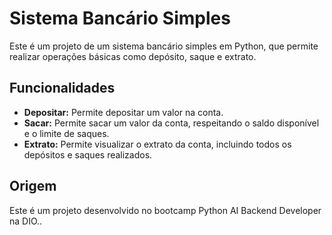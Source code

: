 # Sistema Bancário Simples

Este é um projeto de um sistema bancário simples em Python, que permite realizar operações básicas como depósito, saque e extrato.

## Funcionalidades

- **Depositar:** Permite depositar um valor na conta.
- **Sacar:** Permite sacar um valor da conta, respeitando o saldo disponível e o limite de saques.
- **Extrato:** Permite visualizar o extrato da conta, incluindo todos os depósitos e saques realizados.

## Origem

Este é um projeto desenvolvido no bootcamp Python AI Backend Developer na DIO..
